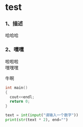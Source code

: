 # test
### 1、描述
哈哈哈

### 2、嘿嘿
啦啦啦  
嘿嘿嘿  
  
  
  
  
牛啊

```C++
int main()
{
  cout<<endl;
  return 0;
}
```

```python
text = int(input("请输入一个数字"))
print(str(text * 2), end="")
```
